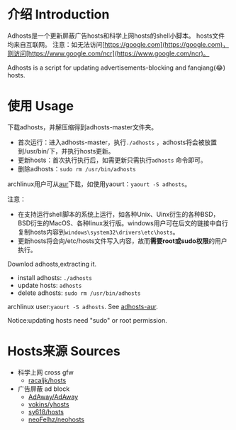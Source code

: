 # 介绍 Introduction
Adhosts是一个更新屏蔽广告hosts和科学上网hosts的shell小脚本。
hosts文件均来自互联网。
注意：如无法访问[https://google.com](https://google.com)，则访问[https://www.google.com/ncr](https://www.google.com/ncr)。

Adhosts is a script for updating advertisements-blocking and fanqiang(😂) hosts.

# 使用 Usage

下载adhosts，并解压缩得到adhosts-master文件夹。
- 首次运行：进入adhosts-master，执行`./adhosts` ，adhosts将会被放置到/usr/bin/下，并执行hosts更新。
- 更新hosts：首次执行执行后，如需更新只需执行`adhosts`  命令即可。
- 删除adhosts：`sudo rm /usr/bin/adhosts`

archlinux用户可从[aur](https://aur.archlinux.org/packages/adhosts/)下载，如使用yaourt：`yaourt -S adhosts`。

注意：
- 在支持运行shell脚本的系统上运行，如各种Unix、Uinx衍生的各种BSD，BSD衍生的MacOS、各种linux发行版。windows用户可在后文的链接中自行复制hosts内容到`windows\system32\drivers\etc\hosts`。
- 更新hosts将会向/etc/hosts文件写入内容，故而**需要root或sudo权限**的用户执行。

Downlod adhosts,extracting it.
- install adhosts: `./adhosts`
- update hosts:  `adhosts` 
- delete adhosts: `sudo rm /usr/bin/adhosts`

archlinux user:`yaourt -S adhosts`. See [adhosts-aur](https://aur.archlinux.org/packages/adhosts/).

Notice:updating hosts need "sudo" or root permission.

# Hosts来源 Sources

- 科学上网 cross gfw
  - [racaljk/hosts](https://github.com/racaljk/hosts)
- 广告屏蔽 ad block
  - [AdAway/AdAway](https://github.com/AdAway/AdAway)
  - [vokins/yhosts](https://github.com/vokins/yhosts/)
  - [sy618/hosts](https://github.com/sy618/hosts)
  - [neoFelhz/neohosts](https://github.com/neoFelhz/neohosts)

